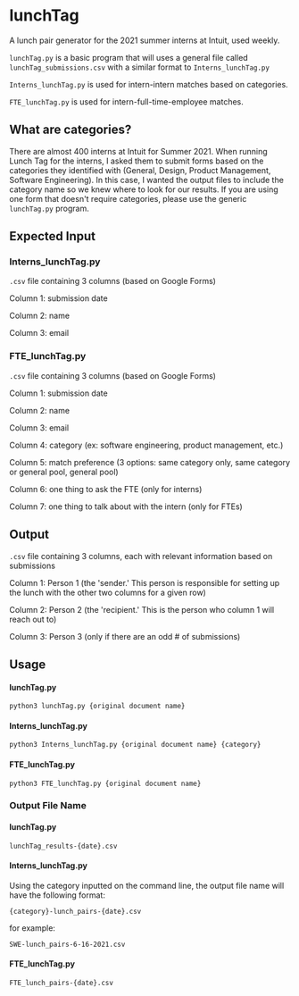 # lunchTag

A lunch pair generator for the 2021 summer interns at Intuit, used weekly.

`lunchTag.py` is a basic program that will uses a general file called `lunchTag_submissions.csv` with a similar format to `Interns_lunchTag.py`

`Interns_lunchTag.py` is used for intern-intern matches based on categories.

`FTE_lunchTag.py` is used for intern-full-time-employee matches.

## What are categories?

There are almost 400 interns at Intuit for Summer 2021. When running Lunch Tag for the interns, I asked them to submit forms based on the categories they identified with (General, Design, Product Management, Software Engineering). In this case, I wanted the output files to include the category name so we knew where to look for our results. If you are using one form that doesn't require categories, please use the generic `lunchTag.py` program.

## Expected Input

### Interns_lunchTag.py

`.csv` file containing 3 columns (based on Google Forms)

Column 1: submission date

Column 2: name

Column 3: email

### FTE_lunchTag.py

`.csv` file containing 3 columns (based on Google Forms)

Column 1: submission date

Column 2: name

Column 3: email

Column 4: category (ex: software engineering, product management, etc.)

Column 5: match preference (3 options: same category only, same category or general pool, general pool)

Column 6: one thing to ask the FTE (only for interns)

Column 7: one thing to talk about with the intern (only for FTEs)

## Output
`.csv` file containing 3 columns, each with relevant information based on submissions

Column 1: Person 1 (the 'sender.' This person is responsible for setting up the lunch with the other two columns for a given row)

Column 2: Person 2 (the 'recipient.' This is the person who column 1 will reach out to)

Column 3: Person 3 (only if there are an odd # of submissions)

## Usage

#### lunchTag.py

`python3 lunchTag.py {original document name}`

#### Interns_lunchTag.py

`python3 Interns_lunchTag.py {original document name} {category}`

#### FTE_lunchTag.py

`python3 FTE_lunchTag.py {original document name}`

### Output File Name

#### lunchTag.py

`lunchTag_results-{date}.csv`

#### Interns_lunchTag.py

Using the category inputted on the command line, the output file name will have the following format:

`{category}-lunch_pairs-{date}.csv`

for example:

`SWE-lunch_pairs-6-16-2021.csv`

#### FTE_lunchTag.py

`FTE_lunch_pairs-{date}.csv`
